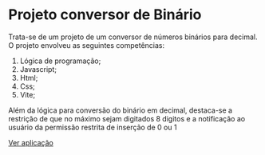 <h1>Projeto conversor de Binário</h1>
<p>Trata-se de um projeto de um conversor de números binários para decimal. O projeto envolveu as seguintes competências: </p>
<ol>
  <li>Lógica de programação;</li>
  <li>Javascript;</li>
  <li>Html;</li>
  <li>Css;</li>
  <li>Vite;</li>
</ol>
<p>Além da lógica para conversão do binário em decimal, destaca-se a restrição de que no máximo sejam digitados 8 digitos e a notificação ao usuário da permissão restrita de inserção de 0 ou 1</p>
<a  
  href='https://drum-machine-opal-pi.vercel.app/'
  target='_blank'
  >
  Ver aplicação
</a>
